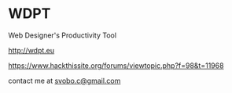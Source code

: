 # WDPT
Web Designer's Productivity Tool

http://wdpt.eu

https://www.hackthissite.org/forums/viewtopic.php?f=98&t=11968


contact me at svobo.c@gmail.com
